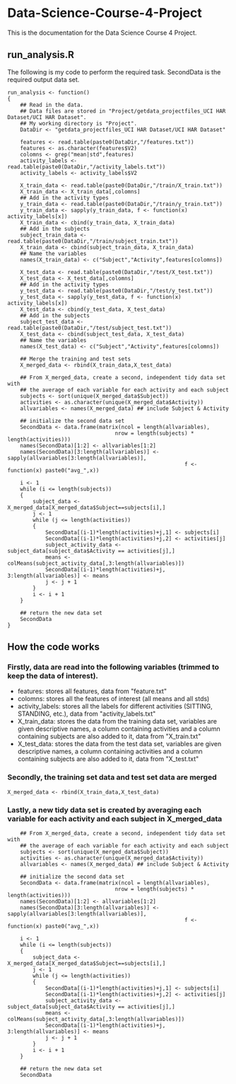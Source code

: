 # Data-Science-Course-4-Project
This is the documentation for the Data Science Course 4 Project.  
  
## run_analysis.R 
The following is my code to perform the required task. SecondData is the required output data set.  
```
run_analysis <- function()  
{  
    ## Read in the data.  
    ## Data files are stored in "Project/getdata_projectfiles_UCI HAR Dataset/UCI HAR Dataset".  
    ## My working directory is "Project".  
    DataDir <- "getdata_projectfiles_UCI HAR Dataset/UCI HAR Dataset"  
      
    features <- read.table(paste0(DataDir,"/features.txt"))  
    features <- as.character(features$V2)  
    colomns <- grep("mean|std",features)  
    activity_labels <- read.table(paste0(DataDir,"/activity_labels.txt"))  
    activity_labels <- activity_labels$V2  
    
    X_train_data <- read.table(paste0(DataDir,"/train/X_train.txt"))  
    X_train_data <- X_train_data[,colomns]  
    ## Add in the activity types  
    y_train_data <- read.table(paste0(DataDir,"/train/y_train.txt"))  
    y_train_data <- sapply(y_train_data, f <- function(x) activity_labels[x])  
    X_train_data <- cbind(y_train_data, X_train_data)  
    ## Add in the subjects  
    subject_train_data <- read.table(paste0(DataDir,"/train/subject_train.txt"))  
    X_train_data <- cbind(subject_train_data, X_train_data)  
    ## Name the variables  
    names(X_train_data) <- c("Subject","Activity",features[colomns])  
    
    X_test_data <- read.table(paste0(DataDir,"/test/X_test.txt"))  
    X_test_data <- X_test_data[,colomns]  
    ## Add in the activity types  
    y_test_data <- read.table(paste0(DataDir,"/test/y_test.txt"))  
    y_test_data <- sapply(y_test_data, f <- function(x) activity_labels[x])  
    X_test_data <- cbind(y_test_data, X_test_data)  
    ## Add in the subjects
    subject_test_data <- read.table(paste0(DataDir,"/test/subject_test.txt"))  
    X_test_data <- cbind(subject_test_data, X_test_data)  
    ## Name the variables  
    names(X_test_data) <- c("Subject","Activity",features[colomns])  
    
    ## Merge the training and test sets  
    X_merged_data <- rbind(X_train_data,X_test_data)  
    
    ## From X_merged_data, create a second, independent tidy data set with  
    ## the average of each variable for each activity and each subject  
    subjects <- sort(unique(X_merged_data$Subject))  
    activities <- as.character(unique(X_merged_data$Activity))  
    allvariables <- names(X_merged_data) ## include Subject & Activity  
    
    ## initialize the second data set  
    SecondData <- data.frame(matrix(ncol = length(allvariables),   
                                  nrow = length(subjects) * length(activities)))  
    names(SecondData)[1:2] <- allvariables[1:2]
    names(SecondData)[3:length(allvariables)] <- sapply(allvariables[3:length(allvariables)], 
                                                        f <- function(x) paste0("avg_",x)) 
      
    i <- 1  
    while (i <= length(subjects))  
    {  
        subject_data <- X_merged_data[X_merged_data$Subject==subjects[i],]  
        j <- 1  
        while (j <= length(activities))  
        {  
            SecondData[(i-1)*length(activities)+j,1] <- subjects[i]  
            SecondData[(i-1)*length(activities)+j,2] <- activities[j]  
            subject_activity_data <- subject_data[subject_data$Activity == activities[j],]  
            means <- colMeans(subject_activity_data[,3:length(allvariables)])  
            SecondData[(i-1)*length(activities)+j, 3:length(allvariables)] <- means 
            j <- j + 1  
        }  
        i <- i + 1  
    }  
    
    ## return the new data set  
    SecondData  
}  
```
  
## How the code works
### Firstly, data are read into the following variables (trimmed to keep the data of interest).
* features: stores all features, data from "feature.txt"
* colomns: stores all the features of interest (all means and all stds)
* activity_labels: stores all the labels for different activities (SITTING, STANDING, etc.), data from "activity_labels.txt"
* X_train_data: stores the data from the training data set, variables are given descriptive names, a column containing activities and a column containing subjects are also added to it, data from "X_train.txt"
* X_test_data: stores the data from the test data set, variables are given descriptive names, a column containing activities and a column containing subjects are also added to it, data from "X_test.txt"

### Secondly, the training set data and test set data are merged
```
X_merged_data <- rbind(X_train_data,X_test_data)
```

### Lastly, a new tidy data set is created by averaging each variable for each activity and each subject in X_merged_data
```
    ## From X_merged_data, create a second, independent tidy data set with  
    ## the average of each variable for each activity and each subject  
    subjects <- sort(unique(X_merged_data$Subject))  
    activities <- as.character(unique(X_merged_data$Activity))  
    allvariables <- names(X_merged_data) ## include Subject & Activity  
    
    ## initialize the second data set  
    SecondData <- data.frame(matrix(ncol = length(allvariables),   
                                  nrow = length(subjects) * length(activities)))  
    names(SecondData)[1:2] <- allvariables[1:2]
    names(SecondData)[3:length(allvariables)] <- sapply(allvariables[3:length(allvariables)], 
                                                        f <- function(x) paste0("avg_",x))   
    
    i <- 1  
    while (i <= length(subjects))  
    {  
        subject_data <- X_merged_data[X_merged_data$Subject==subjects[i],]  
        j <- 1  
        while (j <= length(activities))  
        {  
            SecondData[(i-1)*length(activities)+j,1] <- subjects[i]  
            SecondData[(i-1)*length(activities)+j,2] <- activities[j]  
            subject_activity_data <- subject_data[subject_data$Activity == activities[j],]  
            means <- colMeans(subject_activity_data[,3:length(allvariables)])  
            SecondData[(i-1)*length(activities)+j, 3:length(allvariables)] <- means
            j <- j + 1  
        }  
        i <- i + 1  
    }  
    
    ## return the new data set  
    SecondData 
```
